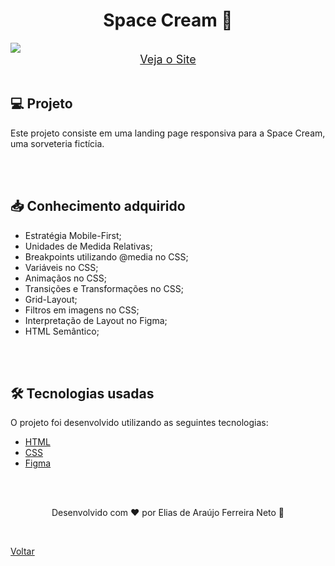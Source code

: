 <h1 align="center">Space Cream 🍦</h1>

<img src="./demonstracao.gif">

<div align="center">
    <a style="font-size: 18px" href="https://elias-neto.github.io/Explorer/nivel03/stage03/desafios/space_cream" target="_blank"> Veja o Site</a>
</div>

<br>

<h2> 💻 Projeto </h2>

Este projeto consiste em uma landing page responsiva para a Space Cream, uma sorveteria fictícia.

<br>
<br>

<h2> 📥 Conhecimento adquirido </h2>

- Estratégia Mobile-First;
- Unidades de Medida Relativas;
- Breakpoints utilizando @media no CSS;
- Variáveis no CSS;
- Animaçãos no CSS;
- Transições e Transformações no CSS;
- Grid-Layout;
- Filtros em imagens no CSS;
- Interpretação de Layout no Figma;
- HTML Semântico;

<br>
<br>

<h2> 🛠 Tecnologias usadas </h2>

O projeto foi desenvolvido utilizando as seguintes tecnologias:

- [HTML](https://www.w3schools.com/html/)
- [CSS](https://www.w3schools.com/css/default.asp)
- [Figma](https://www.figma.com/design/)

<br>
<br>

<p align="center"> Desenvolvido com ❤ por Elias de Araújo Ferreira Neto 👋 <p>

<br>

<a href="../../README.md">Voltar</a>

